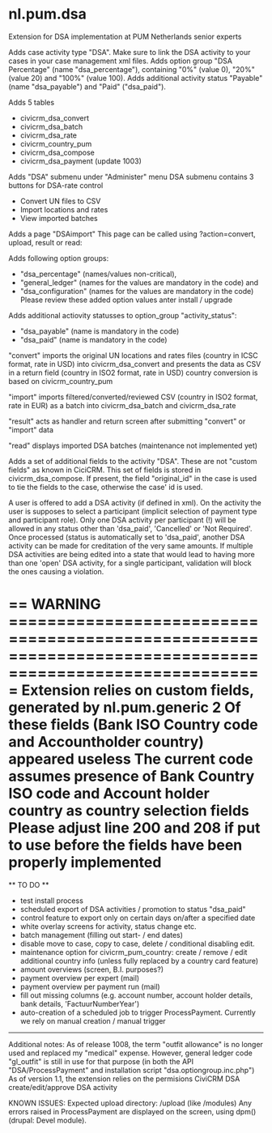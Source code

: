 nl.pum.dsa
==========

Extension for DSA implementation at PUM Netherlands senior experts

Adds case activity type "DSA". Make sure to link the DSA activity to your cases in your case management xml files.
Adds option group "DSA Percentage" (name "dsa_percentage"), containing "0%" (value 0), "20%" (value 20) and "100%" (value 100).
Adds additional activity status "Payable" (name "dsa_payable") and "Paid" ("dsa_paid").

Adds 5 tables
- civicrm_dsa_convert
- civicrm_dsa_batch
- civicrm_dsa_rate
- civicrm_country_pum
- civicrm_dsa_compose
- civicrm_dsa_payment (update 1003)

Adds "DSA" submenu under "Administer" menu
DSA submenu contains 3 buttons for DSA-rate control
- Convert UN files to CSV 
- Import locations and rates
- View imported batches

Adds a page "DSAimport"
This page can be called using ?action=convert, upload, result or read:

Adds following option groups:
- "dsa_percentage" (names/values non-critical),
- "general_ledger" (names for the values are mandatory in the code) and
- "dsa_configuration" (names for the values are mandatory in the code)
Please review these added option values anter install / upgrade

Adds additional actiovity statusses to option_group "activity_status":
- "dsa_payable" (name is mandatory in the code)
- "dsa_paid" (name is mandatory in the code)


"convert"
imports the original UN locations and rates files (country in ICSC format, rate in USD) into civicrm_dsa_convert and
presents the data as CSV in a return field (country in ISO2 format, rate in USD)
country conversion is based on civicrm_country_pum

"import"
imports filtered/converted/reviewed CSV (country in ISO2 format, rate in EUR) as a batch into civicrm_dsa_batch and civicrm_dsa_rate

"result"
acts as handler and return screen after submitting "convert" or "import" data

"read"
displays imported DSA batches (maintenance not implemented yet)

Adds a set of additional fields to the activity "DSA". These are not "custom fields" as known in CiciCRM.
This set of fields is stored in civicrm_dsa_compose. If present, the field "original_id" in the case is used to tie the fields to the case, otherwise the case' id is used.

A user is offered to add a DSA activity (if defined in xml).
On the activity the user is supposes to select a participant (implicit selection of payment type and participant role).
Only one DSA activity per participant (!) will be allowed in any status other than 'dsa_paid', 'Cancelled' or 'Not Required'.
Once processed (status is automatically set to 'dsa_paid', another DSA activity can be made for creditation of the very same amounts.
If multiple DSA activities are being edited into a state that would lead to having more than one 'open' DSA activity, for a single participant, validation will block the ones causing a violation.


== WARNING =========================================================================================================
Extension relies on custom fields, generated by nl.pum.generic
2 Of these fields (Bank ISO Country code and Accountholder country) appeared useless
The current code assumes presence of Bank Country ISO code and Account holder country as country selection fields
Please adjust line 200 and 208 if put to use before the fields have been properly implemented
====================================================================================================================


** TO DO **
* test install process
* scheduled export of DSA activities / promotion to status "dsa_paid"
* control feature to export only on certain days on/after a specified date
* white overlay screens for activity, status change etc.
* batch management (filling out start- / end dates)
* disable move to case, copy to case, delete / conditional disabling edit.
* maintenance option for civicrm_pum_country: create / remove / edit additional country info (unless fully replaced by a country card feature)
* amount overviews (screen, B.I. purposes?)
* payment overview per expert (mail)
* payment overview per payment run (mail)
* fill out missing columns (e.g. account number, account holder details, bank details, 'FactuurNumberYear')
* auto-creation of a scheduled job to trigger ProcessPayment. Currently we rely on manual creation / manual trigger
***


Additional notes:
As of release 1008, the term "outfit allowance" is no longer used and replaced my "medical" expense. However, general ledger code "gl_outfit" is still in use for that purpose (in both the API "DSA/ProcessPayment" and installation script "dsa.optiongroup.inc.php")
As of version 1.1, the extension relies on the permisions CiviCRM DSA create/edit/approve DSA activity


KNOWN ISSUES:
Expected upload directory: <site root>/upload (like <site root>/modules)
Any errors raised in ProcessPayment are displayed on the screen, using dpm() (drupal: Devel module).
